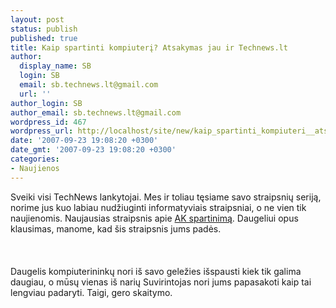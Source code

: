 ```yaml
---
layout: post
status: publish
published: true
title: Kaip spartinti kompiuterį? Atsakymas jau ir Technews.lt
author:
  display_name: SB
  login: SB
  email: sb.technews.lt@gmail.com
  url: ''
author_login: SB
author_email: sb.technews.lt@gmail.com
wordpress_id: 467
wordpress_url: http://localhost/site/new/kaip_spartinti_kompiuteri__atsakymas_jau_ir_technewslt/
date: '2007-09-23 19:08:20 +0300'
date_gmt: '2007-09-23 19:08:20 +0300'
categories:
- Naujienos
---
```

<p>Sveiki visi TechNews lankytojai. Mes ir toliau tęsiame savo straipsnių seriją, norime jus kuo labiau nudžiuginti informatyviais straipsniai, o ne vien tik naujienomis. Naujausias straipsnis apie <a class="ns" href="http://www.technews.lt/index.php?id=Kas&amp;Id=136">AK spartinimą</a>. Daugeliui opus klausimas, manome, kad šis straipsnis jums padės.<br />
<br><br />
<br>Daugelis kompiuterininkų nori iš savo geležies išspausti kiek tik galima daugiau, o mūsų vienas iš narių Suvirintojas nori jums papasakoti kaip tai lengviau padaryti. Taigi, gero skaitymo.</p>
